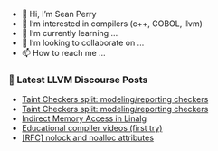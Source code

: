 - 👋 Hi, I’m Sean Perry
- 👀 I’m interested in compilers (c++, COBOL, llvm)
- 🌱 I’m currently learning ...
- 💞️ I’m looking to collaborate on ...
- 📫 How to reach me ...

<!---
s66perry/s66perry is a ✨ special ✨ repository because its `README.md` (this file) appears on your GitHub profile.
You can click the Preview link to take a look at your changes.
--->
### 📕 Latest LLVM Discourse Posts

<!-- DISCOURSE-LLVM:START -->
- [Taint Checkers split: modeling/reporting checkers](https://discourse.llvm.org/t/taint-checkers-split-modeling-reporting-checkers/80301#post_2)
- [Taint Checkers split: modeling/reporting checkers](https://discourse.llvm.org/t/taint-checkers-split-modeling-reporting-checkers/80301#post_1)
- [Indirect Memory Access in Linalg](https://discourse.llvm.org/t/indirect-memory-access-in-linalg/80298#post_2)
- [Educational compiler videos &lpar;first try&rpar;](https://discourse.llvm.org/t/educational-compiler-videos-first-try/80048#post_5)
- [[RFC] nolock and noalloc attributes](https://discourse.llvm.org/t/rfc-nolock-and-noalloc-attributes/76837?page=5#post_99)
<!-- DISCOURSE-LLVM:END -->

